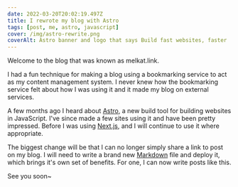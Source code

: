 ```yaml
---
date: 2022-03-20T20:02:19.497Z
title: I rewrote my blog with Astro
tags: [post, me, astro, javascript]
cover: /img/astro-rewrite.png
coverAlt: Astro banner and logo that says Build fast websites, faster
---
```

Welcome to the blog that was known as melkat.link.

I had a fun technique for making a blog using a bookmarking service to act as my content management system. I never knew how the bookmarking service felt about how I was using it and it made my blog on external services.

A few months ago I heard about [Astro](https://astro.build 'Astro project website'), a new build tool for building websites in JavaScript. I've since made a few sites using it and have been pretty impressed. Before I was using [Next.js](https://nextjs.org 'NextJS project website'), and I will continue to use it where appropriate.

The biggest change will be that I can no longer simply share a link to post on my blog. I will need to write a brand new [Markdown](https://en.wikipedia.org/wiki/Markdown 'Wikipedia page on Markdown') file and deploy it, which brings it's own set of benefits. For one, I can now write posts like this.

See you soon~
